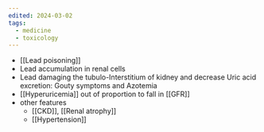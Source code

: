 ```yaml
---
edited: 2024-03-02
tags:
  - medicine
  - toxicology
---
```


- [[Lead poisoning]] 
- Lead accumulation in renal cells 
- Lead damaging the tubulo-Interstitium of kidney and decrease Uric acid excretion: Gouty symptoms and Azotemia
- [[Hyperuricemia]] out of proportion to fall in [[GFR]] 
- other features 
	- [[CKD]], [[Renal atrophy]] 
	- [[Hypertension]] 